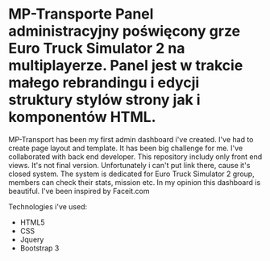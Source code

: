 # MP-Transporte Panel administracyjny poświęcony grze Euro Truck Simulator 2 na multiplayerze. Panel jest w trakcie małego rebrandingu i edycji struktury stylów strony jak  i komponentów HTML.

MP-Transport has been my first admin dashboard i've created. I've had to create page layout and template. It has been big challenge for me. I've collaborated with back end developer.
This repository includy only front end views. It's not final version. Unfortunately i can't put link there, cause it's closed system. The system is dedicated for Euro Truck Simulator 2 group, members can check their stats, mission etc. In my opinion this dashboard is beautiful. I've been inspired by Faceit.com

Technologies i've used:
- HTML5
- CSS
- Jquery
- Bootstrap 3
